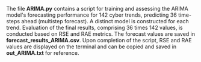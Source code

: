 The file **ARIMA.py** contains a script for training and assessing the ARIMA model's forecasting performance for 142 cyber trends, predicting 36 time-steps ahead (multistep forecast). A distinct model is constructed for each trend. Evaluation of the final results, comprising 36 times 142 values, is conducted based on RSE and RAE metrics. The forecast values are saved in **forecast_results_ARIMA.csv**. Upon completion of the script, RSE and RAE values are displayed on the terminal and can be copied and saved in **out_ARIMA.txt** for reference.
